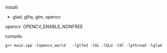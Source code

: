 install:
- glad, glfw, glm, opencv

opencv: OPENCV_ENABLE_NONFREE

compile:

`g++ main.cpp -lopencv_world   -lglfw3 -lGL -lGLU -ldl -lpthread -lglad`